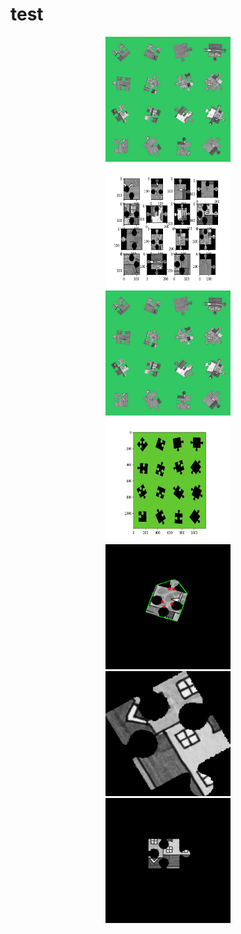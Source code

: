 # test



<div align=center><img width="200" height="200" src="img_presentation/puzzle_unsolved.jpg"/></div>     
<div align=center><img width="200" height="200" src="img_presentation/results.png"/></div>


<div align=center><img width="200" height="200" src="img_presentation/puzzle_unsolved.jpg"/></div>     
<div align=center><img width="200" height="200" src="img_presentation/color_convert.png"/></div>



<div align=center><img width="200" height="200" src="img_presentation/convexity.png"/></div>

<div align=center><img width="200" height="200" src="img_presentation/piece_7.png"/></div>      
<div align=center><img width="200" height="200" src="img_presentation/piece_new_7.png"/></div>

